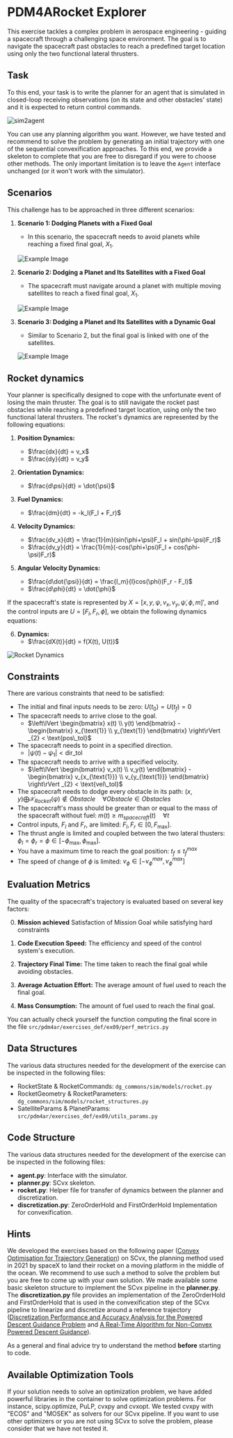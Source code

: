 # PDM4ARocket Explorer

This exercise tackles a complex problem in aerospace engineering - guiding a spacecraft through a challenging space environment. The goal is to navigate the spacecraft past obstacles to reach a predefined target location using only the two functional lateral thrusters. 

## Task
To this end, your task is to write the planner for an agent that is simulated in closed-loop receiving observations 
(on its state and other obstacles' state) and it is expected to return control commands.

![sim2agent](https://user-images.githubusercontent.com/18750753/144580159-d4d29506-03b2-49b9-b4b8-3cde701cc7d4.png)

You can use any planning algorithm you want. 
However, we have tested and recommend to solve the problem by generating an initial trajectory with one of the sequential convexification approaches.
To this end, we provide a skeleton to complete that you are free to disregard if you were to choose other methods. 
The only important limitation is to leave the `Agent` interface unchanged (or it won't work with the simulator).

<!-- ## Student Task
Your task is to implement a planner (suggestion: **SCvx algorithm**) to solve the constrained problem and provide **RocketCommands** at each time step (0.1 seconds) to the simulator. -->

## Scenarios

This challenge has to be approached in three different scenarios:

1. **Scenario 1: Dodging Planets with a Fixed Goal**
   - In this scenario, the spacecraft needs to avoid planets while reaching a fixed final goal, $X_1$.

   ![Example Image](TODO)

2. **Scenario 2: Dodging a Planet and Its Satellites with a Fixed Goal**
   - The spacecraft must navigate around a planet with multiple moving satellites to reach a fixed final goal, $X_1$.

   ![Example Image](TODO)

3. **Scenario 3: Dodging a Planet and Its Satellites with a Dynamic Goal**
   - Similar to Scenario 2, but the final goal is linked with one of the satellites.

   ![Example Image](TODO)

## Rocket dynamics
Your planner is specifically designed to cope with the unfortunate event of losing the main thruster.
The goal is to still navigate the rocket past obstacles while reaching a predefined target location, using only the two functional lateral thrusters. 
The rocket's dynamics are represented by the following equations:

1. **Position Dynamics:**
    - $\frac{dx}{dt} = v_x$
    - $\frac{dy}{dt} = v_y$

2. **Orientation Dynamics:**
    - $\frac{d\psi}{dt} = \dot{\psi}$

3. **Fuel Dynamics:**
    - $\frac{dm}{dt} = -k_l(F_l + F_r)$

4. **Velocity Dynamics:**
    - $\frac{dv_x}{dt} = \frac{1}{m}(sin(\phi+\psi)F_l + sin(\phi-\psi)F_r)$
    - $\frac{dv_y}{dt} = \frac{1}{m}(-cos(\phi+\psi)F_l + cos(\phi-\psi)F_r)$

5. **Angular Velocity Dynamics:**
    - $\frac{d\dot{\psi}}{dt} = \frac{l_m}{I}cos(\phi)(F_r - F_l)$
    - $\frac{d\phi}{dt} = \dot{\phi}$

If the spacecraft's state is represented by $X = [x, y, \psi, v_x, v_y, \dot{\psi}, \phi, m]'$, and the control inputs are $U = [F_l, F_r, \dot{\phi}]$, we obtain the following dynamics equations:

6. **Dynamics:**
    - $\frac{dX(t)}{dt} = f(X(t), U(t))$

![Rocket Dynamics](https://github.com/PDM4AR/exercises/assets/91316303/e0e3d3ff-5fac-49c3-b312-f7043f711d5a)

## Constraints

There are various constraints that need to be satisfied:

- The initial and final inputs needs to be zero: $U(t_0) = U(t_f) = 0$
- The spacecraft needs to arrive close to the goal.
    - $\left\lVert \begin{bmatrix} x(t) \\ y(t) \end{bmatrix} - \begin{bmatrix} x_{\text{1}} \\ y_{\text{1}} \end{bmatrix} \right\rVert _{2} < \text{pos\_tol}$
- The spacecraft needs to point in a specified direction.
    - $|\psi(t) - \psi_{\text{1}}| < \text{dir\_tol}$
- The spacecraft needs to arrive with a specified velocity.
    - $\left\lVert \begin{bmatrix} v_x(t) \\ v_y(t) \end{bmatrix} - \begin{bmatrix} v_{x_{\text{1}}} \\ v_{y_{\text{1}}} \end{bmatrix} \right\rVert _{2} < \text{vel\_tol}$
- The spacecraft needs to dodge every obstacle in its path: $(x, y) \bigoplus \mathcal{X}_{Rocket}(\psi) \notin Obstacle \quad \forall Obstacle \in Obstacles$
- The spacecraft's mass should be greater than or equal to the mass of the spacecraft without fuel: $m(t) \geq m_{spacecraft}(t) \quad \forall t$
- Control inputs, $F_l$ and $F_r$, are limited: $F_l, F_r \in [0, F_{\text{max}}]$.
- The thrust angle is limited and coupled between the two lateral thusters: $\phi_l=\phi_r=\phi \in [-\phi_{\text{max}}, \phi_{\text{max}}]$.
- You have a maximum time to reach the goal position: $t_f \leq t_f^{max}$
- The speed of change of $\phi$ is limited: $v_\phi \in [-v^{max}_ϕ ,v^{max}_ϕ ]$

## Evaluation Metrics

The quality of the spacecraft's trajectory is evaluated based on several key factors:

0. **Mission achieved** Satisfaction of Mission Goal while satisfying hard constraints

1. **Code Execution Speed:** The efficiency and speed of the control system's execution.

2. **Trajectory Final Time:** The time taken to reach the final goal while avoiding obstacles.

3. **Average Actuation Effort:** The average amount of fuel used to reach the final goal.

4. **Mass Consumption:** The amount of fuel used to reach the final goal.

<!-- 5. **Safety:** Ensuring that the spacecraft maintains a safe minimum distance from planets and avoids any radioactive areas beyond the map boundaries (penalty based on a potential function high close to the obstacles and outside of the map boundaries)

6. **Satellites Observability:** The ability of the spacecraft to observe the positions of moving satellites. -->

You can actually check yourself the function computing the final score in the file `src/pdm4ar/exercises_def/ex09/perf_metrics.py` 

## Data  Structures

The various data structures needed for the development of the exercise can be inspected in the following files:

- RocketState & RocketCommands: `dg_commons/sim/models/rocket.py`
- RocketGeometry & RocketParameters: `dg_commons/sim/models/rocket_structures.py`
- SatelliteParams & PlanetParams: `src/pdm4ar/exercises_def/ex09/utils_params.py`

## Code Structure
The various data structures needed for the development of the exercise can be inspected in the following files:

- **agent.py**: Interface with the simulator.
- **planner.py**: SCvx skeleton.
- **rocket.py**: Helper file for transfer of dynamics between the planner and discretization.
- **discretization.py**: ZeroOrderHold and FirstOrderHold Implementation  for convexification.

## Hints
We developed the exercises based on the following paper ([Convex Optimisation for Trajectory Generation](https://arxiv.org/pdf/2106.09125.pdf)) on SCvx, the planning method used in 2021 by spaceX to land their rocket on a moving platform in the middle of the ocean. We recommend to use such a method to solve the problem but you are free to come up with your own solution. We made available some basic skeleton structure to implement the SCvx pipeline in the **planner.py**. The **discretization.py** file provides an implementation of the ZeroOrderHold and FirstOrderHold that is used in the convexification step of the SCvx pipeline to linearize and discretize around a reference trajectory ([Discretization Performance and Accuracy Analysis for the Powered Descent Guidance Problem](https://www.researchgate.net/publication/330200259_Discretization_Performance_and_Accuracy_Analysis_for_the_Rocket_Powered_Descent_Guidance_Problem) and [A Real-Time Algorithm  for Non-Convex Powered Descent Guidance](https://depts.washington.edu/uwrainlab/wordpress/wp-content/uploads/2020/01/AIAA_SciTech_2020.pdf)).

<!-- In the paper "A Real-Time Algorithm for Non-Convex Powered Descent Guidance" (https://depts.washington.edu/uwrainlab/wordpress/wp-content/uploads/2020/01/AIAA_SciTech_2020.pdf), you will find the use of \textit{Scaling Matrices} to scale states, inputs and parameters to produce numerically well-conditioned optimization problems. Our solution implementation only made use of scaling the parameters, not touching on states and inputs, and converged reliably. We recommend to use the same approach and  only introducing the normalization of states and inputs if you are facing numerical issues. -->

As a general and final advice try to understand the method **before** starting to code.

## Available Optimization Tools
If your solution needs to solve an optimization problem, we have added powerful libraries in the container to solve optimization problems. For instance, scipy.optimize, PuLP, cvxpy and cvxopt. We tested cvxpy with "ECOS" and "MOSEK" as solvers for our SCvx pipeline. If you want to use other optimizers or you are not using SCvx to solve the problem, please consider that we have not tested it.


